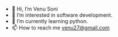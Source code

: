 - 👋 Hi, I’m Venu Soni
- 👀 I’m interested in software development.
- 🌱 I’m currently learning python.
- 📫 How to reach me venu27@gmail.com 



<!---
Venuso12/Venuso12 is a ✨ special ✨ repository because its `README.md` (this file) appears on your GitHub profile.
You can click the Preview link to take a look at your changes.
--->
